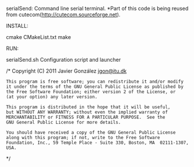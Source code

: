 serialSend: Command line serial terminal. 
*Part of this code is being reused from cutecom(http://cutecom.sourceforge.net).


INSTALL:

cmake CMakeList.txt
make

RUN:

serialSend.sh 				Configuration script and launcher




/*  Copyright (C) 2011 Javier González <jgon@itu.dk>

    This program is free software; you can redistribute it and/or modify
    it under the terms of the GNU General Public License as published by
    the Free Software Foundation; either version 2 of the License, or
    (at your option) any later version.

    This program is distributed in the hope that it will be useful,
    but WITHOUT ANY WARRANTY; without even the implied warranty of
    MERCHANTABILITY or FITNESS FOR A PARTICULAR PURPOSE.  See the
    GNU General Public License for more details.

    You should have received a copy of the GNU General Public License
    along with this program; if not, write to the Free Software
    Foundation, Inc., 59 Temple Place - Suite 330, Boston, MA  02111-1307, USA.

*/
